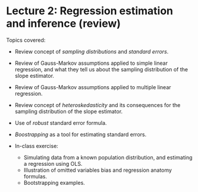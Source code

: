# Lecture 2: Regression estimation and inference (review)

Topics covered:

* Review concept of <em>sampling distributions</em> and <em>standard errors</em>.

* Review of Gauss-Markov assumptions applied to simple linear regression, and what they tell us about the sampling distribution of the slope estimator.

* Review of Gauss-Markov assumptions applied to multiple linear regression.

* Review concept of <em>heteroskedasticity</em> and its consequences for the sampling distribution of the slope estimator.

* Use of <em>robust</em> standard error formula.

* <em>Boostrapping</em> as a tool for estimating standard errors.

* In-class exercise:
	* Simulating data from a known population distribution, and estimating a regression using OLS.
	* Illustration of omitted variables bias and regression anatomy formulas.
	* Bootstrapping examples.

